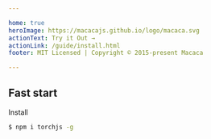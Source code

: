 ```yaml
---

home: true
heroImage: https://macacajs.github.io/logo/macaca.svg
actionText: Try it Out →
actionLink: /guide/install.html
footer: MIT Licensed | Copyright © 2015-present Macaca

---
```


## Fast start

Install

```bash
$ npm i torchjs -g
```

